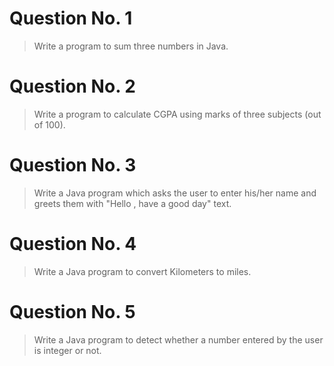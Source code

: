 # Question No. 1
> Write a program to sum three numbers in Java.

# Question No. 2
> Write a program to calculate CGPA using marks of three subjects (out of 100).

# Question No. 3
> Write a Java program which asks the user to enter his/her name and greets them with "Hello <name>, have a good day" text.

# Question No. 4
> Write a Java program to convert Kilometers to miles.

# Question No. 5
> Write a Java program to detect whether a number entered by the user is integer or not.
